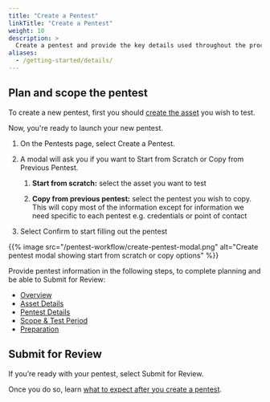 ```yaml
---
title: "Create a Pentest"
linkTitle: "Create a Pentest"
weight: 10
description: >
  Create a pentest and provide the key details used throughout the process.
aliases:
  - /getting-started/details/
---
```


## Plan and scope the pentest

To create a new pentest, first you should [create the asset](/assets/) you wish to test.

Now, you're ready to launch your new pentest.

1. On the Pentests page, select Create a Pentest.

2. A modal will ask you if you want to Start from Scratch or Copy from Previous Pentest.

   1. **Start from scratch:** select the asset you want to test

   2. **Copy from previous pentest:** select the pentest you wish to copy. This will copy most of the information except for information we need specific to each pentest e.g. credentials or point of contact

3. Select Confirm to start filling out the pentest

{{% image src="/pentest-workflow/create-pentest-modal.png" alt="Create pentest modal showing start from scratch or copy options" %}}


Provide pentest information in the following steps, to complete planning and be able to Submit for Review:

- [Overview](/pentests/create-pentest/overview)
- [Asset Details](/pentests/create-pentest/asset-details)
- [Pentest Details](/pentests/create-pentest/pentest-details)
- [Scope & Test Period](/pentests/create-pentest/scope-and-test-period)
- [Preparation](/pentests/create-pentest/preparation)

## Submit for Review

If you’re ready with your pentest, select Submit for Review.

Once you do so, learn [what to expect after you create a pentest](/getting-started/what-to-expect/).
